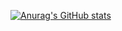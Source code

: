[![Anurag's GitHub stats](https://github-readme-stats.vercel.app/api?username=RocksDevelopment)](https://github.com/anuraghazra/github-readme-stats)
